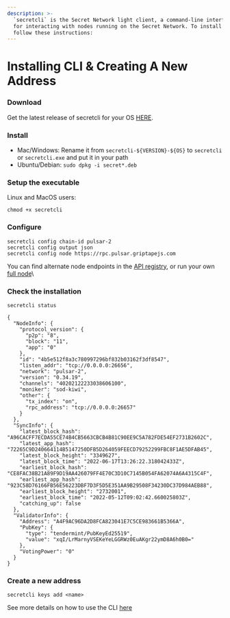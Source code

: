 ```yaml
---
description: >-
  `secretcli` is the Secret Network light client, a command-line interface tool
  for interacting with nodes running on the Secret Network. To install it,
  follow these instructions:
---
```


# Installing CLI & Creating A New Address

### Download <a href="#setup-the-executable" id="setup-the-executable"></a>

Get the latest release of secretcli for your OS [HERE](https://github.com/scrtlabs/SecretNetwork/releases).

### Install <a href="#setup-the-executable" id="setup-the-executable"></a>

* Mac/Windows: Rename it from `secretcli-${VERSION}-${OS}` to `secretcli` or `secretcli.exe` and put it in your path
* Ubuntu/Debian: `sudo dpkg -i secret*.deb`

### Setup the executable <a href="#setup-the-executable" id="setup-the-executable"></a>

Linux and MacOS users:

```
chmod +x secretcli
```

### Configure <a href="#setup-the-executable" id="setup-the-executable"></a>

```
secretcli config chain-id pulsar-2
secretcli config output json
secretcli config node https://rpc.pulsar.griptapejs.com
```

You can find alternate node endpoints in the [API registry](../../../development/resources-api-contract-addresses/connecting-to-the-network/), or run your own [full node](run-a-full-node.md)\\

### Check the installation <a href="#create-a-new-address" id="create-a-new-address"></a>

```
secretcli status
```

```
{
  "NodeInfo": {
    "protocol_version": {
      "p2p": "8",
      "block": "11",
      "app": "0"
    },
    "id": "4b5e512f8a3c780997296bf832b03162f3df8547",
    "listen_addr": "tcp://0.0.0.0:26656",
    "network": "pulsar-2",
    "version": "0.34.19",
    "channels": "40202122233038606100",
    "moniker": "sod-kiwi",
    "other": {
      "tx_index": "on",
      "rpc_address": "tcp://0.0.0.0:26657"
    }
  },
  "SyncInfo": {
    "latest_block_hash": "A96CACFF7ECDA55CE74B4CB5663CBCB4B81C90EE9C5A782FDE54EF2731B2602C",
    "latest_app_hash": "72265C9D240664114B5147250DFB5D264059FEECD79252299FBC8F1AE5DFAB45",
    "latest_block_height": "3349627",
    "latest_block_time": "2022-06-17T13:26:22.318042433Z",
    "earliest_block_hash": "CE8FAC38B21A89F9D19AA426079FF4E70C3D10C7145B054FA62074A6A4315C4F",
    "earliest_app_hash": "923C58D76166FB56E56223DBF7D3F5D5E351AA9B29508F34230DC37D984AEB88",
    "earliest_block_height": "2732001",
    "earliest_block_time": "2022-05-12T09:02:42.660025803Z",
    "catching_up": false
  },
  "ValidatorInfo": {
    "Address": "A4F9AC96DA2D8FCA823041E7C5CE983661B5366A",
    "PubKey": {
      "type": "tendermint/PubKeyEd25519",
      "value": "xqI/LrMarnyVSEKeYeLGGRWz0EuAKgr22ymD8A6h0B0="
    },
    "VotingPower": "0"
  }
}
```

### Create a new address <a href="#create-a-new-address" id="create-a-new-address"></a>

```
secretcli keys add <name>
```

See more details on how to use the CLI [here](https://github.com/scrtlabs/SecretNetwork/blob/master/docs/node-guides/secretcli.md)
